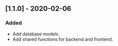 ## [1.1.0] - 2020-02-06
### Added
 - Add database models.
 - Add shared functions for backend and frontend.